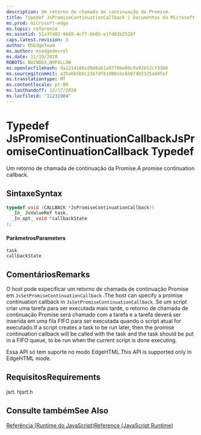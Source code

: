 ```yaml
---
description: Um retorno de chamada de continuação da Promise.
title: Typedef JsPromiseContinuationCallback | Documentos da Microsoft
ms.prod: microsoft-edge
ms.topic: reference
ms.assetid: 51a3fd02-9668-4cf7-bb0b-e1fd03b2528f
caps.latest.revision: 3
author: MSEdgeTeam
ms.author: msedgedevrel
ms.date: 11/19/2020
ROBOTS: NOINDEX,NOFOLLOW
ms.openlocfilehash: da121d186cd9d0ab1a9770be08c9a92b52cf3366
ms.sourcegitcommit: a35a6b5bbc21b7df61d08cbc6b074b5325ad4fef
ms.translationtype: MT
ms.contentlocale: pt-BR
ms.lasthandoff: 12/17/2020
ms.locfileid: "11231984"
---
```

# <span data-ttu-id="d2916-103">Typedef JsPromiseContinuationCallback</span><span class="sxs-lookup"><span data-stu-id="d2916-103">JsPromiseContinuationCallback Typedef</span></span>

<span data-ttu-id="d2916-104">Um retorno de chamada de continuação da Promise.</span><span class="sxs-lookup"><span data-stu-id="d2916-104">A promise continuation callback.</span></span>  
  
## <span data-ttu-id="d2916-105">Sintaxe</span><span class="sxs-lookup"><span data-stu-id="d2916-105">Syntax</span></span>  
  
```cpp  
typedef void (CALLBACK *JsPromiseContinuationCallback)(  
  _In_ JsValueRef task,  
  _In_opt_ void *callbackState  
);  
```  
  
#### <span data-ttu-id="d2916-106">Parâmetros</span><span class="sxs-lookup"><span data-stu-id="d2916-106">Parameters</span></span>  
 `task`  
  `callbackState`  
  
## <span data-ttu-id="d2916-107">Comentários</span><span class="sxs-lookup"><span data-stu-id="d2916-107">Remarks</span></span>  
 <span data-ttu-id="d2916-108">O host pode especificar um retorno de chamada de continuação Promise em `JsSetPromiseContinuationCallback` .</span><span class="sxs-lookup"><span data-stu-id="d2916-108">The host can specify a promise continuation callback in `JsSetPromiseContinuationCallback`.</span></span> <span data-ttu-id="d2916-109">Se um script criar uma tarefa para ser executada mais tarde, o retorno de chamada de continuação Promise será chamado com a tarefa e a tarefa deverá ser inserida em uma fila FIFO para ser executada quando o script atual for executado.</span><span class="sxs-lookup"><span data-stu-id="d2916-109">If a script creates a task to be run later, then the promise continuation callback will be called with the task and the task should be put in a FIFO queue, to be run when the current script is done executing.</span></span>  
  
 <span data-ttu-id="d2916-110">Essa API só tem suporte no modo EdgeHTML.</span><span class="sxs-lookup"><span data-stu-id="d2916-110">This API is supported only in EdgeHTML mode.</span></span>  
  
## <span data-ttu-id="d2916-111">Requisitos</span><span class="sxs-lookup"><span data-stu-id="d2916-111">Requirements</span></span>  
 <span data-ttu-id="d2916-112">jsrt. h</span><span class="sxs-lookup"><span data-stu-id="d2916-112">jsrt.h</span></span>  
  
## <span data-ttu-id="d2916-113">Consulte também</span><span class="sxs-lookup"><span data-stu-id="d2916-113">See Also</span></span>  
 [<span data-ttu-id="d2916-114">Referência (Runtime do JavaScript)</span><span class="sxs-lookup"><span data-stu-id="d2916-114">Reference (JavaScript Runtime)</span></span>](../chakra-hosting/reference-javascript-runtime.md)
